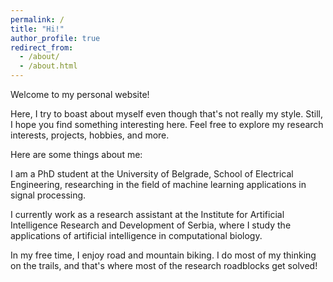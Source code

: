 ```yaml
---
permalink: /
title: "Hi!"
author_profile: true
redirect_from: 
  - /about/
  - /about.html
---
```


Welcome to my personal website!

Here, I try to boast about myself even though that's not really my style. Still, I hope you find something interesting here. Feel free to explore my research interests, projects, hobbies, and more.

Here are some things about me:

I am a PhD student at the University of Belgrade, School of Electrical Engineering, researching in the field of machine learning applications in signal processing.

I currently work as a research assistant at the Institute for Artificial Intelligence Research and Development of Serbia, where I study the applications of artificial intelligence in computational biology.

In my free time, I enjoy road and mountain biking. I do most of my thinking on the trails, and that's where most of the research roadblocks get solved!